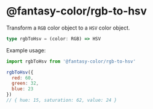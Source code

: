 # @fantasy-color/rgb-to-hsv

Transform a `RGB` color object to a `HSV` color object.

```typescript
type rgbToHsv = (color: RGB) => HSV
```

Example usage:

```javascript
import rgbToHsv from '@fantasy-color/rgb-to-hsv'

rgbToHsv({
  red: 60,
  green: 32,
  blue: 23
})
// { hue: 15, saturation: 62, value: 24 }
```
